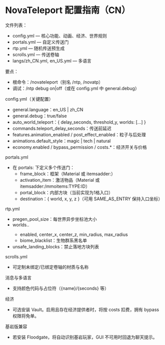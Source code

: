 # NovaTeleport 配置指南（CN）

文件列表：
- config.yml — 核心功能、动画、经济、世界规则
- portals.yml — 自定义传送门
- rtp.yml — 随机传送预生成
- scrolls.yml — 传送卷轴
- langs/zh_CN.yml, en_US.yml — 多语言

要点：
- 根命令：/novateleport（别名 /ntp, /novatp）
- 调试：/ntp debug on|off（或在 config.yml 中 general.debug）

config.yml（关键配置）
- general.language：en_US | zh_CN
- general.debug：true/false
- auto_world_teleport：{ delay_seconds, threshold_y, worlds: [...] }
- commands.teleport_delay_seconds：传送前延迟
- features.animation_enabled / post_effect_enabled：粒子与后处理
- animations.default_style：magic | tech | natural
- economy.enabled / bypass_permission / costs.*：经济开关与价格

portals.yml
- 在 portals: 下定义多个传送门：
  - frame_block：框架（Material 或 itemsadder:<id>）
  - activation_item：激活物品（Material 或 itemsadder:/mmoitems:TYPE:ID）
  - portal_block：内部方块（当前实现为1格入口）
  - destination：{ world, x, y, z }（可用 SAME_AS_ENTRY 保持入口坐标）

rtp.yml
- pregen_pool_size：每世界异步坐标池大小
- worlds.<name>.
  - enabled, center_x, center_z, min_radius, max_radius
  - biome_blacklist：生物群系黑名单
- unsafe_landing_blocks：禁止落地方块列表

scrolls.yml
- 可定制未绑定/已绑定卷轴的材质与名称

消息与多语言
- 支持颜色代码与占位符（{name}/{seconds} 等）

经济
- 可选安装 Vault。启用且存在经济提供者时，将按 costs 扣费，拥有 bypass 权限将免单。

基岩版兼容
- 若安装 Floodgate，将自动识别基岩玩家，GUI 不可用时回退为聊天提示。
